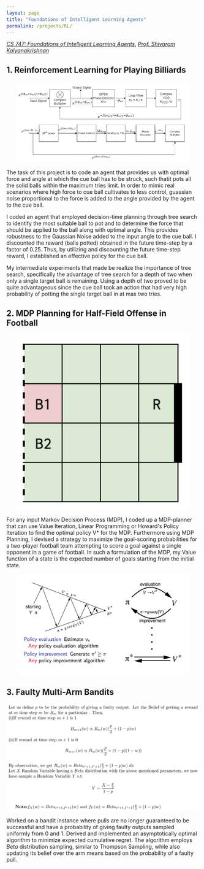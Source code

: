 ```yaml
---
layout: page
title: "Foundations of Intelligent Learning Agents"
permalink: /projects/RL/
---
```



  [_CS 747: Foundations of Intelligent Learning Agents_](https://www.cse.iitb.ac.in/~shivaram/teaching/cs747-a2023/index.html), [_Prof. Shivaram Kalyanakrishnan_](https://www.cse.iitb.ac.in/~shivaram/) 

## 1. Reinforcement Learning for Playing Billiards
<p align="center">
    <img width="450"  src="/assets/img/costas.png">
</p>

The task of this project is to code an agent that provides us with optimal force and angle at which the cue ball has to be struck, such thatit pots all the solid balls within the maximum tries limit. In order to mimic real scenarios where high force to cue ball cultivates to less control, guassian noise proportional to the force is added to the angle provided by the agent to the cue ball.


I coded an agent that employed decision-time planning through tree search to identify the most suitable ball to pot and to determine the force that should be applied to the ball along with optimal angle. This provides robustness to the Gaussian Noise added to the input angle to the cue ball. I discounted the reward (balls potted) obtained in the future time-step by a factor of 0.25. Thus, by utilizing and discounting the future time-step reward, I established an effective policy for the cue ball.


My intermediate experiments that made be realize the importance of tree search, specifically the advantage of tree search for a depth of two when only a single target ball is remaining. Using a depth of two proved to be quite advantageous since the cue ball took an action that had very high probability of potting the single target ball in at max two tries.

## 2. MDP Planning for Half-Field Offense in Football  
<p align="center">
    <img width="450"  src="/assets/img/football.gif">
</p>
For any input Markov Decision Process (MDP), I coded up a MDP-planner that can use Value Iteration, Linear Programming or Howard's Policy Iteration to find the optimal policy V* for the MDP. Furthermore using  MDP Planning, I devised a strategy to maximize the  goal-scoring probabilities for a two-player football team attempting to score a goal against a single opponent in a game of football. In such a formulation of the MDP, my Value function of a state is the expected number of goals starting from the initial state.
<p align="center">
    <img width="450"  src="/assets/img/policy.jpg">
</p>

## 3. Faulty Multi-Arm Bandits 
<p align="center">
    <img width="500"  src="/assets/img/opt_alg.png">
</p>

Worked on a bandit instance where pulls are no longer guaranteed to be successful and have a probability of giving faulty outputs sampled uniformly from $0$ and $1$. Derived and implemented an asymptotically optimal algorithm to minimize expected cumulative regret. The algorithm employs $Beta$ distribution sampling, similar to Thompson Sampling, while also updating its belief over the arm means based on the probability of a faulty pull.
